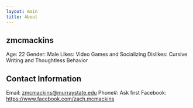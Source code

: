 ```yaml
---
layout: main
title: About
---
```


## zmcmackins

Age: 22
Gender: Male
Likes: Video Games and Socializing
Dislikes: Cursive Writing and Thoughtless Behavior

## Contact Information

Email: zmcmackins@murraystate.edu
Phone#: Ask first
Facebook: https://www.facebook.com/zach.mcmackins

